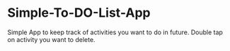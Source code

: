 # Simple-To-DO-List-App
  Simple App to keep track of activities you want to do in future.
  Double tap on activity you want to delete.
